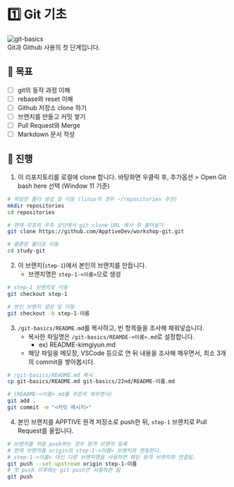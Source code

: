 # 1️⃣️ Git 기초
![git-basics](https://digitalvarys.com/wp-content/uploads/2019/06/Git-Basics-and-Beginners-Guide-1.png)  
Git과 Github 사용의 첫 단계입니다. 

## 🎯️ 목표
- [ ] git의 동작 과정 이해
- [ ] rebase와 reset 이해
- [ ] Github 저장소 clone 하기
- [ ] 브랜치를 만들고 커밋 쌓기
- [ ] Pull Request와 Merge
- [ ] Markdown 문서 작성

## 📜️ 진행
1. 이 리포지토리를 로컬에 clone 합니다. 바탕화면 우클릭 후, 추가옵션 > Open Git bash here 선택 (Window 11 기준)
```bash
# 적당한 폴더 생성 및 이동 (linux의 경우 ~/repositories 추천)
mkdir repositories
cd repositories 

# 현재 리포의 우측 상단에서 git clone URL 복사 후 붙여넣기
git clone https://github.com/ApptiveDev/workshop-git.git

# 클론된 폴더로 이동
cd study-git
```
2. 이 브랜치(`step-1`)에서 본인의 브랜치를 만듭니다.
    - 브랜치명은 `step-1-<이름>`으로 생성
```bash
# step-1 브랜치로 이동
git checkout step-1

# 본인 브랜치 생성 및 이동
git checkout -b step-1-이름
```
3. `/git-basics/README.md`를 복사하고, 빈 항목들을 조사해 채워넣습니다.
    - 복사한 파일명은 `/git-basics/REAMDE-<이름>.md`로 설정합니다.
      - ex) README-kimgiyun.md
    - 해당 파일을 메모장, VSCode 등으로 연 뒤 내용을 조사해 채우면서, 최소 3개의 commit을 쌓아봅시다.
```bash
# /git-basics/README.md 복사
cp git-basics/README.md git-basics/22nd/README-이름.md

# (README-<이름>.md를 꾸준히 채우면서)
git add .
git commit -m "<커밋 메시지>"
```

4. 본인 브랜치를 APPTIVE 원격 저장소로 push한 뒤, `step-1` 브랜치로 Pull Request를 올립니다.
```bash
# 브랜치를 처음 push하는 경우 원격 브랜치 등록
# 현재 브랜치를 origin의 step-1-<이름> 브랜치와 연동한다.
# step-1-<이름> 대신 다른 브랜치명을 사용하면 해당 원격 브랜치와 연결됨.
git push --set-upstream origin step-1-이름
# 첫 push 이후에는 git push만 사용하면 됨
git push
```
